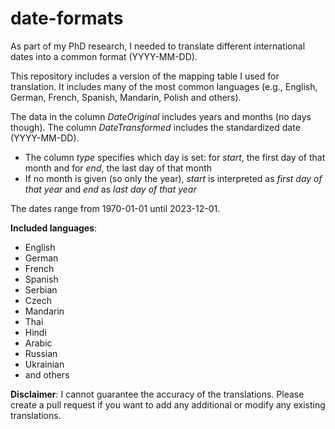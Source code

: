 # date-formats
As part of my PhD research, I needed to translate different international dates into a common format (YYYY-MM-DD).

This repository includes a version of the mapping table  I used for translation. It includes many of the most common languages (e.g., English, German, French, Spanish, Mandarin, Polish and others).

The data in the column _DateOriginal_ includes years and months (no days though). The column _DateTransformed_ includes the standardized date (YYYY-MM-DD).
- The column _type_ specifies which day is set: for _start_, the first day of that month and for _end_, the last day of that month
- If no month is given (so only the year), _start_ is interpreted as _first day of that year_ and _end_ as _last day of that year_

The dates range from 1970-01-01 until 2023-12-01.

**Included languages**:
- English
- German
- French
- Spanish
- Serbian
- Czech
- Mandarin
- Thai
- Hindi
- Arabic
- Russian
- Ukrainian
- and others

**Disclaimer**: I cannot guarantee the accuracy of the translations. Please create a pull request if you want to add any additional or modify any existing translations.
